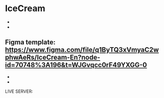 # IceCream
-
-
Figma template:
https://www.figma.com/file/q1ByTQ3xVmyaC2wphwAeRs/IceCream-En?node-id=70748%3A196&t=WJGvqcc0rF49YXGG-0
-
-
-
LIVE SERVER:

